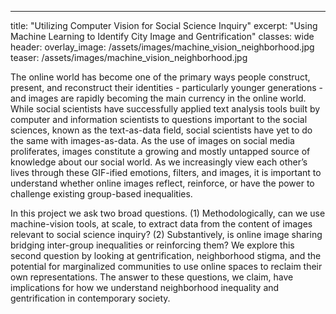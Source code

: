 ---
title: "Utilizing Computer Vision for Social Science Inquiry"
excerpt: "Using Machine Learning to Identify City Image and Gentrification"
classes: wide
header:
  overlay_image: /assets/images/machine_vision_neighborhood.jpg
  teaser: /assets/images/machine_vision_neighborhood.jpg

The online world has become one of the primary ways people construct, present, and reconstruct their identities - particularly younger generations - and images are rapidly becoming the main currency in the online world. While social scientists have successfully applied text analysis tools built by computer and information scientists to questions important to the social sciences, known as the text-as-data field, social scientists have yet to do the same with images-as-data. As the use of images on social media proliferates, images constitute a growing and mostly untapped source of knowledge about our social world. As we increasingly view each other’s lives through these GIF-ified emotions, filters, and images, it is important to understand whether online images reflect, reinforce, or have the power to challenge existing group-based inequalities.

In this project we ask two broad questions. (1) Methodologically, can we use machine-vision tools, at scale, to extract data from the content of images relevant to social science inquiry? (2) Substantively, is online image sharing bridging inter-group inequalities or reinforcing them? We explore this second question by looking at gentrification, neighborhood stigma, and the potential for marginalized communities to use online spaces to reclaim their own representations. The answer to these questions, we claim, have implications for how we understand neighborhood inequality and gentrification in contemporary society.
